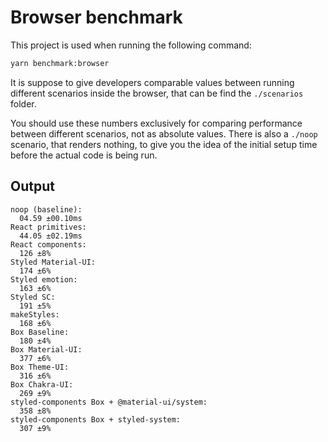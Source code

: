 # Browser benchmark

This project is used when running the following command:

```sh
yarn benchmark:browser
```

It is suppose to give developers comparable values between running different scenarios inside the browser, that can be find the `./scenarios` folder.

You should use these numbers exclusively for comparing performance between different scenarios, not as absolute values. There is also a `./noop` scenario, that renders nothing, to give you the idea of the initial setup time before the actual code is being run.

## Output

```
noop (baseline):
  04.59 ±00.10ms
React primitives:
  44.05 ±02.19ms
React components:
  126 ±8%
Styled Material-UI:
  174 ±6%
Styled emotion:
  163 ±6%
Styled SC:
  191 ±5%
makeStyles:
  168 ±6%
Box Baseline:
  180 ±4%
Box Material-UI:
  377 ±6%
Box Theme-UI:
  316 ±6%
Box Chakra-UI:
  269 ±9%
styled-components Box + @material-ui/system:
  358 ±8%
styled-components Box + styled-system:
  307 ±9%
```
